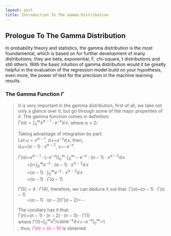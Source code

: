 ```yaml
---
layout: post
title: Introduction To The Gamma Distribution
---
```


## Prologue To The Gamma Distribution
<p class="message">
In probability theory and statistics, the gamma distribution is the most foundamental, which is based on for further development of many distributions, they are beta, exponential, F, chi-square, t distributions and still others.
With the basic intuition of gamma distribution would it be greatly helpful in the evaluation of the regression model build on your hypothesis, even more, the power of test for the precision in the machine learning results.   
</p>

### The Gamma Function $\Gamma$
>It is very important in the gamma distribution, first of all, we take not only a glance over it, but go through some of the major properties of it.  The gamma function comes in definition:  
>$\Gamma(\alpha)=\int_0^\infty x^{\alpha-1}\cdot e^{-x}\operatorname dx$, where $\alpha>0$.  
>
>Taking advantage of integration by part:  
>Let $u=x^{\alpha-1}$, $\operatorname dv$=$e^{-x}\operatorname dx$, then,  
>$\operatorname du$=$(\alpha-1)\cdot x^{\alpha-2}$, $v$=$-e^{-x}$.  
>
>$\Gamma(\alpha)$=$x^{\alpha-1}\cdot(-e^{-x})\vert_0^\infty$-$\int_0^\infty -e^{-x}\cdot (\alpha-1)\cdot x^{\alpha-2}\operatorname dx$  
>$\;\;\;\;\;\;\;\;$=$0$+$\int_0^\infty e^{-x}\cdot (\alpha-1)\cdot x^{\alpha-2}\operatorname dx$  
>$\;\;\;\;\;\;\;\;$=$(\alpha-1)\cdot\int_0^\infty e^{-x}\cdot x^{\alpha-2}\operatorname dx$  
>$\;\;\;\;\;\;\;\;$=$(\alpha-1)\cdot\Gamma(\alpha-1)$  
>
>$\Gamma(5)=4\cdot\Gamma(4)$, therefore, we can deduce it out that: 
>$\Gamma(\alpha)$=$(\alpha-1)\cdot\Gamma(\alpha-1)$  
>$\;\;\;\;\;\;\;\;$=$(\alpha-1)\cdot(\alpha-2)\Gamma(\alpha-2)$=$\cdots$  
>
>The corollary has it that:  
>$\Gamma(n)$=$(n-1)\cdot(n-2)\cdot(n-3)\cdots\Gamma(1)$  
>where $\Gamma(1)$=$\int_0^\infty x^0/cdot e^{-x}\operatorname dx$=$-e^{-x}\vert_0^\infty$=$1$  
>, thus, <font color="DeepPink">$\Gamma(n)=(n-1)!$</font> is obtained. 
>

<!-- Γ -->
<!-- \frac{\Gamma(k + n)}{\Gamma(n)} \frac{1}{r^k}  -->
<!-- \mbox{\large$\vert$}\nolimits_0^\infty -->

<!-- Notes -->
<!-- <font color="OrangeRed">items, verb, to make it the focus</font> -->
<!-- <font color="Red">KKT</font> -->
<!-- <font color="Red">SMO heuristics</font> -->
<!-- <font color="DeepSkyBlue">suggested item, soft item</font> -->
<!-- <font color="RoyalBlue">old alpha</font> -->
<!-- <font color="Green">new alpha</font> -->

<!-- <font color="DeepPink">positive conclusion, finding</font> -->
<!-- <font color="DimGray">negative conclusion, finding</font> -->

<!-- <font color="#00ADAD">policy</font> -->
<!-- <font color="#6100A8">full observable</font> -->
<!-- <font color="#FFAC12">partial observable</font> -->
<!-- <font color="#EB00EB">stochastic</font> -->
<!-- <font color="#8400E6">state transition</font> -->
<!-- <font color="#D600D6">discount factor gamma $\gamma$</font> -->
<!-- <font color="#D600D6">$V(S)$</font> -->
<!-- <font color="#9300FF">immediate reward R(S)</font> -->
